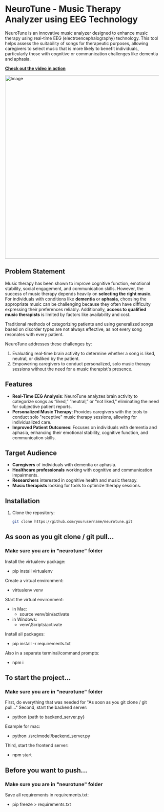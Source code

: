 # NeuroTune - Music Therapy Analyzer using EEG Technology

NeuroTune is an innovative music analyzer designed to enhance music therapy using real-time EEG (electroencephalography) technology. This tool helps assess the suitability of songs for therapeutic purposes, allowing caregivers to select music that is more likely to benefit individuals, particularly those with cognitive or communication challenges like dementia and aphasia.

**[Check out the video in action](https://www.youtube.com/watch?v=S9OEucX8x2k)**

<img width="1000" height="600" alt="Image" src="https://github.com/user-attachments/assets/fd90740e-9ff1-4ee9-b5d0-50ca149f6fb5" />


## Problem Statement

Music therapy has been shown to improve cognitive function, emotional stability, social engagement, and communication skills. However, the success of music therapy depends heavily on **selecting the right music**. For individuals with conditions like **dementia** or **aphasia**, choosing the appropriate music can be challenging because they often have difficulty expressing their preferences reliably. Additionally, **access to qualified music therapists** is limited by factors like availability and cost.

Traditional methods of categorizing patients and using generalized songs based on disorder types are not always effective, as not every song resonates with every patient. 

NeuroTune addresses these challenges by:
1. Evaluating real-time brain activity to determine whether a song is liked, neutral, or disliked by the patient.
2. Empowering caregivers to conduct personalized, solo music therapy sessions without the need for a music therapist's presence.

## Features

- **Real-Time EEG Analysis**: NeuroTune analyzes brain activity to categorize songs as “liked,” “neutral,” or “not liked,” eliminating the need for subjective patient reports.
- **Personalized Music Therapy**: Provides caregivers with the tools to conduct solo "receptive" music therapy sessions, allowing for individualized care.
- **Improved Patient Outcomes**: Focuses on individuals with dementia and aphasia, enhancing their emotional stability, cognitive function, and communication skills.

## Target Audience

- **Caregivers** of individuals with dementia or aphasia.
- **Healthcare professionals** working with cognitive and communication impairments.
- **Researchers** interested in cognitive health and music therapy.
- **Music therapists** looking for tools to optimize therapy sessions.

## Installation

1. Clone the repository:

   ```bash
   git clone https://github.com/yourusername/neurotune.git

## As soon as you git clone / git pull...

### Make sure you are in "neurotune" folder

Install the virtualenv package:

- pip install virtualenv

Create a virtual environment:

- virtualenv venv

Start the virtual environment:

- in Mac:
  - source venv/bin/activate
- in Windows:
  - venv\Scripts\activate

Install all packages:

- pip install -r requirements.txt

Also in a separate terminal/command prompts:

- npm i

## To start the project...

### Make sure you are in "neurotune" folder

First, do everything that was needed for "As soon as you git clone / git pull..."
Second, start the backend server:

- python {path to backend_server.py}

Example for mac:

- python ./src/model/backend_server.py

Third, start the frontend server:

- npm start

## Before you want to push...

### Make sure you are in "neurotune" folder

Save all requirements in requirements.txt:

- pip freeze > requirements.txt
